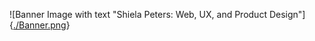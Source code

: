 ![Banner Image with text "Shiela Peters: Web, UX, and Product Design"]{[./Banner.png](https://github.com/Shiela-P/Shiela-P/blob/main/Banner.png)}



<!--
**Shiela-P/Shiela-P** is a ✨ _special_ ✨ repository because its `README.md` (this file) appears on your GitHub profile.
-->
